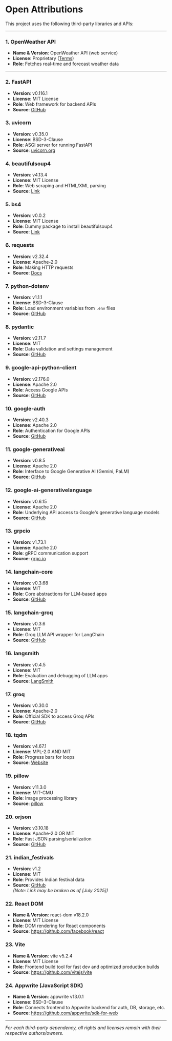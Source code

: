 # Open Attributions

This project uses the following third-party libraries and APIs:

---

### 1. OpenWeather API
- **Name & Version**: OpenWeather API (web service)
- **License**: Proprietary ([Terms](https://openweathermap.org/api))
- **Role**: Fetches real-time and forecast weather data

---

### 2. FastAPI
- **Version**: v0.116.1
- **License**: MIT License
- **Role**: Web framework for backend APIs
- **Source**: [GitHub](https://github.com/tiangolo/fastapi)

### 3. uvicorn
- **Version**: v0.35.0
- **License**: BSD-3-Clause
- **Role**: ASGI server for running FastAPI
- **Source**: [uvicorn.org](https://www.uvicorn.org/)

### 4. beautifulsoup4
- **Version**: v4.13.4
- **License**: MIT License
- **Role**: Web scraping and HTML/XML parsing
- **Source**: [Link](https://www.crummy.com/software/BeautifulSoup/bs4/)

### 5. bs4
- **Version**: v0.0.2
- **License**: MIT License
- **Role**: Dummy package to install beautifulsoup4
- **Source**: [Link](https://www.crummy.com/software/BeautifulSoup/bs4/)

### 6. requests
- **Version**: v2.32.4
- **License**: Apache-2.0
- **Role**: Making HTTP requests
- **Source**: [Docs](https://requests.readthedocs.io)

### 7. python-dotenv
- **Version**: v1.1.1
- **License**: BSD-3-Clause
- **Role**: Load environment variables from `.env` files
- **Source**: [GitHub](https://github.com/theskumar/python-dotenv)

### 8. pydantic
- **Version**: v2.11.7
- **License**: MIT
- **Role**: Data validation and settings management
- **Source**: [GitHub](https://github.com/pydantic/pydantic)

### 9. google-api-python-client
- **Version**: v2.176.0
- **License**: Apache 2.0
- **Role**: Access Google APIs
- **Source**: [GitHub](https://github.com/googleapis/google-api-python-client/)

### 10. google-auth
- **Version**: v2.40.3
- **License**: Apache 2.0
- **Role**: Authentication for Google APIs
- **Source**: [GitHub](https://github.com/googleapis/google-auth-library-python)

### 11. google-generativeai
- **Version**: v0.8.5
- **License**: Apache 2.0
- **Role**: Interface to Google Generative AI (Gemini, PaLM)
- **Source**: [GitHub](https://github.com/google/generative-ai-python)

### 12. google-ai-generativelanguage
- **Version**: v0.6.15
- **License**: Apache 2.0
- **Role**: Underlying API access to Google's generative language models
- **Source**: [GitHub](https://github.com/googleapis/google-cloud-python/tree/main/packages/google-ai-generativelanguage)

### 13. grpcio
- **Version**: v1.73.1
- **License**: Apache 2.0
- **Role**: gRPC communication support
- **Source**: [grpc.io](https://grpc.io)

### 14. langchain-core
- **Version**: v0.3.68
- **License**: MIT
- **Role**: Core abstractions for LLM-based apps
- **Source**: [GitHub](https://github.com/langchain-ai/langchain)

### 15. langchain-groq
- **Version**: v0.3.6
- **License**: MIT
- **Role**: Groq LLM API wrapper for LangChain
- **Source**: [GitHub](https://github.com/langchain-ai/langchain)

### 16. langsmith
- **Version**: v0.4.5
- **License**: MIT
- **Role**: Evaluation and debugging of LLM apps
- **Source**: [LangSmith](https://smith.langchain.com/)

### 17. groq
- **Version**: v0.30.0
- **License**: Apache-2.0
- **Role**: Official SDK to access Groq APIs
- **Source**: [GitHub](https://github.com/groq/groq-python)

### 18. tqdm
- **Version**: v4.67.1
- **License**: MPL-2.0 AND MIT
- **Role**: Progress bars for loops
- **Source**: [Website](https://tqdm.github.io)

### 19. pillow
- **Version**: v11.3.0
- **License**: MIT-CMU
- **Role**: Image processing library
- **Source**: [pillow](https://python-pillow.github.io)

### 20. orjson
- **Version**: v3.10.18
- **License**: Apache-2.0 OR MIT
- **Role**: Fast JSON parsing/serialization
- **Source**: [GitHub](https://github.com/ijl/orjson)

### 21. indian_festivals
- **Version**: v1.2
- **License**: MIT
- **Role**: Provides Indian festival data
- **Source**: [GitHub](https://github.com/sunnyar/indian_festivals/)  
  _(Note: Link may be broken as of [July 2025])_


### 22. React DOM
- **Name & Version**: react-dom v18.2.0
- **License**: MIT License
- **Role**: DOM rendering for React components
- **Source**: https://github.com/facebook/react

### 23. Vite
- **Name & Version**: vite v5.2.4
- **License**: MIT License
- **Role**: Frontend build tool for fast dev and optimized production builds
- **Source**: https://github.com/vitejs/vite

### 24. Appwrite (JavaScript SDK)
- **Name & Version**: appwrite v13.0.1
- **License**: BSD-3-Clause
- **Role**: Connects frontend to Appwrite backend for auth, DB, storage, etc.
- **Source**: https://github.com/appwrite/sdk-for-web

---

*For each third-party dependency, all rights and licenses remain with their respective authors/owners.*




